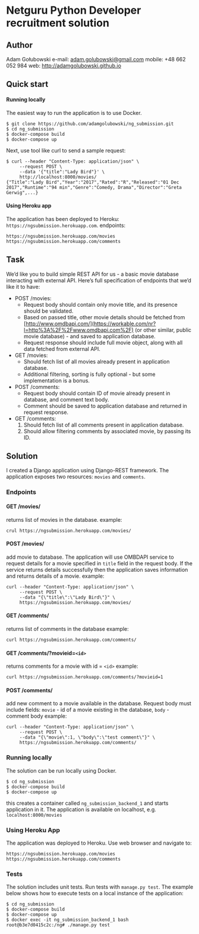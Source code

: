 ﻿# Netguru Python Developer recruitment solution

## Author
Adam Gołubowski
e-mail: adam.golubowski@gmail.com
mobile: +48 662 052 984
web: http://adamgolubowski.github.io

## Quick start
#### Running locally
The easiest way to run the application is to use Docker.
```
$ git clone https://github.com/adamgolubowski/ng_submission.git
$ cd ng_submission
$ docker-compose build
$ docker-compose up
```
Next, use tool like curl to send a sample request:
```
$ curl --header "Content-Type: application/json" \
	 --request POST \
	 --data '{"title":"Lady Bird"}' \
	 http://localhost:8000/movies/
{"Title":"Lady Bird","Year":"2017","Rated":"R","Released":"01 Dec 2017","Runtime":"94 min","Genre":"Comedy, Drama","Director":"Greta Gerwig",...}
```
#### Using Heroku app
The application has been deployed to Heroku: `https://ngsubmission.herokuapp.com`. endpoints:
```
https://ngsubmission.herokuapp.com/movies
https://ngsubmission.herokuapp.com/comments
```

## Task
We’d like you to build simple REST API for us - a basic movie database interacting with external API.  Here’s full specification of endpoints that we’d like it to have:

-   POST /movies:
    -   Request body should contain only movie title, and its presence should be validated.
    -   Based on passed title, other movie details should be fetched from [http://www.omdbapi.com/](https://workable.com/nr?l=http%3A%2F%2Fwww.omdbapi.com%2F) (or other similar, public movie database) - and saved to application database.
    -   Request response should include full movie object, along with all data fetched from external API.
-   GET /movies:
    -   Should fetch list of all movies already present in application database.
    -   Additional filtering, sorting is fully optional - but some implementation is a bonus.
-   POST /comments:
    -   Request body should contain ID of movie already present in database, and comment text body.
    -   Comment should be saved to application database and returned in request response.
-   GET /comments:
    1.  Should fetch list of all comments present in application database.
    2.  Should allow filtering comments by associated movie, by passing its ID.

## Solution
I created a Django application using Django-REST framework. The application exposes two resources: `movies` and `comments`. 

### Endpoints

#### GET /movies/
returns list of movies in the database.
example: 
```
crul https://ngsubmission.herokuapp.com/movies/
```

#### POST /movies/
add movie to database. The application will use OMBDAPI service to request details for a movie specified in `title` field in the request body.  If the service returns details successfully then the application saves information and returns details of a movie.
example: 
```
curl --header "Content-Type: application/json" \
	 --request POST \
	 --data "{\"title\":\"Lady Bird\"}" \
	 https://ngsubmission.herokuapp.com/movies/
```

#### GET /comments/
returns list of comments in the database
example: 
```
curl https://ngsubmission.herokuapp.com/comments/
```
#### GET /comments/?movieid=`<id>`
returns comments for a movie with id = `<id>`
example: 
```
curl https://ngsubmission.herokuapp.com/comments/?movieid=1
```

#### POST /comments/
add new comment to a movie available in the database. Request body must include fields: `movie` - id of a movie existing in the database, `body` - comment body
example:
```
curl --header "Content-Type: application/json" \
	 --request POST \
	 --data "{\"movie\":1, \"body\":\"test comment\"}" \
	 https://ngsubmission.herokuapp.com/comments/
```

### Running locally
The solution can be run locally using Docker. 
```
$ cd ng_submission
$ docker-compose build
$ docker-compose up
```
this creates a container called `ng_submission_backend_1` and starts application in it. The application is available on localhost, e.g. `localhost:8000/movies`

### Using Heroku App
The application was deployed to Heroku. Use web browser and navigate to:
```
https://ngsubmission.herokuapp.com/movies
https://ngsubmission.herokuapp.com/comments
```

### Tests
The solution includes unit tests. Run tests with  `manage.py test`. The example below shows how to execute tests on a local instance of the application:
```
$ cd ng_submission
$ docker-compose build
$ docker-compose up
$ docker exec -it ng_submission_backend_1 bash
root@b3e7d0415c2c:/ng# ./manage.py test

```

